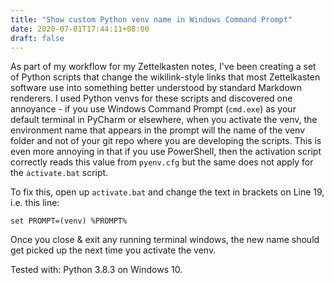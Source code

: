 ```yaml
---
title: "Show custom Python venv name in Windows Command Prompt"
date: 2020-07-01T17:44:11+08:00
draft: false
---
```


As part of my workflow for my Zettelkasten notes, I've been creating a set of Python scripts that change the wikilink-style links that most Zettelkasten software use into something better understood by standard Markdown renderers. I used Python venvs for these scripts and discovered one annoyance - if you use Windows Command Prompt (`cmd.exe`) as your default terminal in PyCharm or elsewhere, when you activate the venv, the environment name that appears in the prompt will the name of the venv folder and not of your git repo where you are developing the scripts. This is even more annoying in that if you use PowerShell, then the activation script correctly reads this value from `pyenv.cfg` but the same does not apply for the `activate.bat` script.

To fix this, open up `activate.bat` and change the text in brackets on Line 19, i.e. this line:

```shell
set PROMPT=(venv) %PROMPT%
```

Once you close & exit any running terminal windows, the new name should get picked up the next time you activate the venv.

Tested with: Python 3.8.3 on Windows 10.
